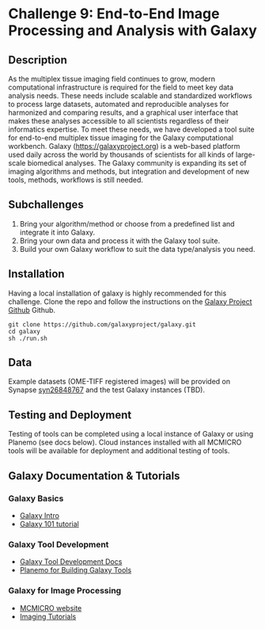 # Challenge 9: End-to-End Image Processing and Analysis with Galaxy

## Description
As the multiplex tissue imaging field continues to grow, modern computational infrastructure is required for the field to meet key data analysis needs. These needs include scalable and standardized workflows to process large datasets, automated and reproducible analyses for harmonized and comparing results, and a graphical user interface that makes these analyses accessible to all scientists regardless of their informatics expertise. To meet these needs, we have developed a tool suite for end-to-end multiplex tissue imaging for the Galaxy computational workbench. Galaxy (https://galaxyproject.org) is a web-based platform used daily across the world by thousands of scientists for all kinds of large-scale biomedical analyses. The Galaxy community is expanding its set of imaging algorithms and methods, but integration and development of new tools, methods, workflows is still needed.

## Subchallenges
1. Bring your algorithm/method or choose from a predefined list and integrate it into Galaxy.
2. Bring your own data and process it with the Galaxy tool suite.
3. Build your own Galaxy workflow to suit the data type/analysis you need.

## Installation
Having a local installation of galaxy is highly recommended for this challenge. Clone the repo and follow the instructions on the [Galaxy Project Github](https://github.com/galaxyproject/galaxy) Github. 
```
git clone https://github.com/galaxyproject/galaxy.git
cd galaxy
sh ./run.sh
```

## Data
Example datasets (OME-TIFF registered images) will be provided on Synapse [syn26848767](https://www.synapse.org/#!Synapse:syn26848767) and the test Galaxy instances (TBD).

## Testing and Deployment
Testing of tools can be completed using a local instance of Galaxy or using Planemo (see docs below). Cloud instances installed with all MCMICRO tools will be available for deployment and additional testing of tools.

## Galaxy Documentation & Tutorials
### Galaxy Basics
 - [Galaxy Intro](https://training.galaxyproject.org/training-material/topics/introduction/slides/introduction.html)
 - [Galaxy 101 tutorial](https://training.galaxyproject.org/training-material/topics/introduction/tutorials/galaxy-intro-101/tutorial.html)

### Galaxy Tool Development
 - [Galaxy Tool Development Docs](https://docs.galaxyproject.org/en/latest/dev/schema.html)
 - [Planemo for Building Galaxy Tools](https://planemo.readthedocs.io/en/latest/writing.html)

### Galaxy for Image Processing
 - [MCMICRO website](https://mcmicro.org/)
 - [Imaging Tutorials](https://training.galaxyproject.org/training-material/topics/imaging/)